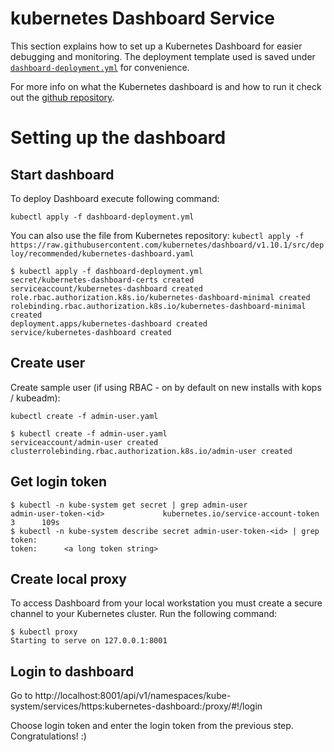 # kubernetes Dashboard Service

This section explains how to set up a Kubernetes Dashboard for easier debugging and monitoring. The deployment template used is saved under [`dashboard-deployment.yml`](./dashboard-deployment.yml) for convenience.

For more info on what the Kubernetes dashboard is and how to run it check out the [github repository](https://github.com/kubernetes/dashboard).

# Setting up the dashboard

## Start dashboard

To deploy Dashboard execute following command:

`kubectl apply -f dashboard-deployment.yml`

You can also use the file from Kubernetes repository:
`kubectl apply -f https://raw.githubusercontent.com/kubernetes/dashboard/v1.10.1/src/deploy/recommended/kubernetes-dashboard.yaml`

```shell
$ kubectl apply -f dashboard-deployment.yml
secret/kubernetes-dashboard-certs created
serviceaccount/kubernetes-dashboard created
role.rbac.authorization.k8s.io/kubernetes-dashboard-minimal created
rolebinding.rbac.authorization.k8s.io/kubernetes-dashboard-minimal created
deployment.apps/kubernetes-dashboard created
service/kubernetes-dashboard created
```

## Create user

Create sample user (if using RBAC - on by default on new installs with kops / kubeadm):

`kubectl create -f admin-user.yaml`

```shell
$ kubectl create -f admin-user.yaml
serviceaccount/admin-user created
clusterrolebinding.rbac.authorization.k8s.io/admin-user created
```

## Get login token

```shell
$ kubectl -n kube-system get secret | grep admin-user
admin-user-token-<id>             kubernetes.io/service-account-token   3      109s
$ kubectl -n kube-system describe secret admin-user-token-<id> | grep token:
token:      <a long token string>
```

## Create local proxy

To access Dashboard from your local workstation you must create a secure channel to your Kubernetes cluster. Run the following command:

```
$ kubectl proxy
Starting to serve on 127.0.0.1:8001
```

## Login to dashboard
Go to http://localhost:8001/api/v1/namespaces/kube-system/services/https:kubernetes-dashboard:/proxy/#!/login

Choose login token and enter the login token from the previous step. Congratulations! :)
